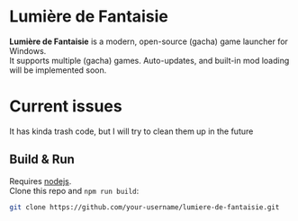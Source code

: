 # Lumière de Fantaisie

**Lumière de Fantaisie** is a modern, open-source (gacha) game launcher for Windows.  
It supports multiple (gacha) games. Auto-updates, and built-in mod loading will be implemented soon.

# Current issues

It has kinda trash code, but I will try to clean them up in the future

## Build & Run

Requires [nodejs](https://nodejs.org/en).  
Clone this repo and ```npm run build```:

```bash
git clone https://github.com/your-username/lumiere-de-fantaisie.git
